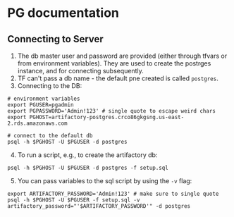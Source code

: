 # PG documentation

## Connecting to Server
1. The db master user and password are provided (either through tfvars or from environment variables). They are used to create the postrges instance, and for connecting subsequently. 
2. TF can't pass a db name - the default pne created is called ```postgres```. 
3. Connecting to the DB: 
```
# environment variables
export PGUSER=pgadmin
export PGPASSWORD='Admin!123' # single quote to escape weird chars
export PGHOST=artifactory-postgres.crco86gkgsng.us-east-2.rds.amazonaws.com

# connect to the default db
psql -h $PGHOST -U $PGUSER -d postgres
```
4. To run a script, e.g., to create the artifactory db:
```
psql -h $PGHOST -U $PGUSER -d postgres -f setup.sql
```

5. You can pass variables to the sql script by using the `-v` flag:
```
export ARTIFACTORY_PASSWORD='Admin!123' # make sure to single quote
psql -h $PGHOST -U $PGUSER -f setup.sql -v artifactory_password="'$ARTIFACTORY_PASSWORD'" -d postgres
```
